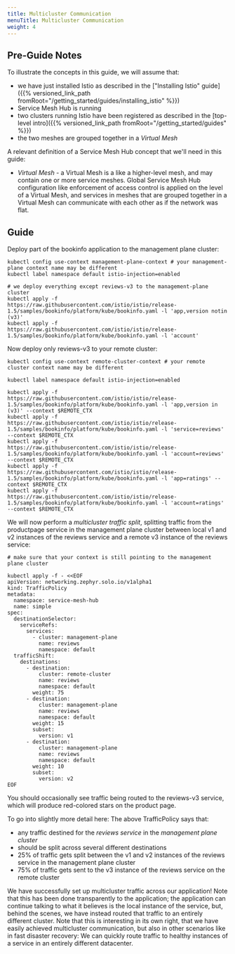 ```yaml
---
title: Multicluster Communication
menuTitle: Multicluster Communication
weight: 4
---
```


## Pre-Guide Notes

To illustrate the concepts in this guide, we will assume that:

* we have just installed Istio as described in the ["Installing Istio" guide]({{% versioned_link_path fromRoot="/getting_started/guides/installing_istio" %}})
* Service Mesh Hub is running
* two clusters running Istio have been registered as described in the [top-level intro]({{% versioned_link_path fromRoot="/getting_started/guides" %}})
* the two meshes are grouped together in a *Virtual Mesh*

A relevant definition of a Service Mesh Hub concept that we'll need in this guide:

* *Virtual Mesh* - a Virtual Mesh is a like a higher-level mesh, and may contain one or more service meshes. 
Global Service Mesh Hub configuration like enforcement of access control is applied on the level of a Virtual Mesh, and 
services in meshes that are grouped together in a Virtual Mesh can communicate with each other as if the network was flat.

## Guide

Deploy part of the bookinfo application to the management plane cluster:

```shell
kubectl config use-context management-plane-context # your management-plane context name may be different
kubectl label namespace default istio-injection=enabled
​
# we deploy everything except reviews-v3 to the management-plane cluster
kubectl apply -f https://raw.githubusercontent.com/istio/istio/release-1.5/samples/bookinfo/platform/kube/bookinfo.yaml -l 'app,version notin (v3)'
kubectl apply -f https://raw.githubusercontent.com/istio/istio/release-1.5/samples/bookinfo/platform/kube/bookinfo.yaml -l 'account'
```

Now deploy only reviews-v3 to your remote cluster:

```shell
kubectl config use-context remote-cluster-context # your remote cluster context name may be different

kubectl label namespace default istio-injection=enabled
​
kubectl apply -f https://raw.githubusercontent.com/istio/istio/release-1.5/samples/bookinfo/platform/kube/bookinfo.yaml -l 'app,version in (v3)' --context $REMOTE_CTX
kubectl apply -f https://raw.githubusercontent.com/istio/istio/release-1.5/samples/bookinfo/platform/kube/bookinfo.yaml -l 'service=reviews' --context $REMOTE_CTX
kubectl apply -f https://raw.githubusercontent.com/istio/istio/release-1.5/samples/bookinfo/platform/kube/bookinfo.yaml -l 'account=reviews' --context $REMOTE_CTX
kubectl apply -f https://raw.githubusercontent.com/istio/istio/release-1.5/samples/bookinfo/platform/kube/bookinfo.yaml -l 'app=ratings' --context $REMOTE_CTX
kubectl apply -f https://raw.githubusercontent.com/istio/istio/release-1.5/samples/bookinfo/platform/kube/bookinfo.yaml -l 'account=ratings' --context $REMOTE_CTX
```

We will now perform a *multicluster traffic split*, splitting traffic from the productpage service in the management plane cluster
between local v1 and v2 instances of the reviews service and a remote v3 instance of the reviews service:

```shell
# make sure that your context is still pointing to the management plane cluster

kubectl apply -f - <<EOF
apiVersion: networking.zephyr.solo.io/v1alpha1
kind: TrafficPolicy
metadata:
  namespace: service-mesh-hub
  name: simple
spec:
  destinationSelector:
    serviceRefs:
      services:
        - cluster: management-plane
          name: reviews
          namespace: default
  trafficShift:
    destinations:
      - destination:
          cluster: remote-cluster
          name: reviews
          namespace: default
        weight: 75
      - destination:
          cluster: management-plane
          name: reviews
          namespace: default
        weight: 15
        subset:
          version: v1
      - destination:
          cluster: management-plane
          name: reviews
          namespace: default
        weight: 10
        subset:
          version: v2
EOF
```

You should occasionally see traffic being routed to the reviews-v3 service, which will produce red-colored stars on the product page.

To go into slightly more detail here: The above TrafficPolicy says that:

* any traffic destined for the *reviews service* in the *management plane cluster*
* should be split across several different destinations
* 25% of traffic gets split between the v1 and v2 instances of the reviews service in the management plane cluster
* 75% of traffic gets sent to the v3 instance of the reviews service on the remote cluster

We have successfully set up multicluster traffic across our application! Note that this has been done transparently to the application;
the application can continue talking to what it believes is the local instance of the service, but, behind the scenes, we have
instead routed that traffic to an entirely different cluster. Note that this is interesting in its own right, that we have easily
achieved multicluster communication, but also in other scenarios like in fast disaster recovery: We can quickly route traffic 
to healthy instances of a service in an entirely different datacenter.
